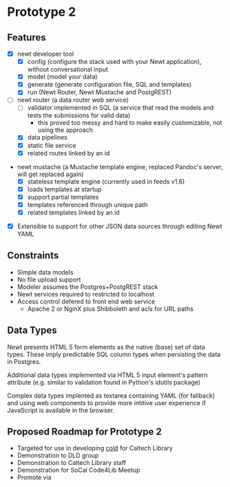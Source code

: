 
# Prototype 2

## Features

- [X] newt developer tool
  - [X] config (configure the stack used with your Newt application), without conversational input
  - [X] model (model your data)
  - [X] generate (generate configuration file, SQL and templates)
  - [X] run (Newt Router, Newt Mustache and PostgREST)
- [ ] newt router (a data router web service)
  - [ ] validator implemented in SQL (a service that read the models and tests the submissions for valid data)
    - this proved too messy and hard to make easily customizable, not using the approach
  - [X] data pipelines
  - [X] static file service
  - [X] related routes linked by an id
- newt mustache (a Mustache template engine, replaced Pandoc's server, will get replaced again)
  - [X] stateless template engine (currently used in feeds v1.6)
  - [X] loads templates at startup
  - [X] support partial templates
  - [X] templates referenced through unique path
  - [X] related templates linked by an id
- [X] Extensible to support for other JSON data sources through editing Newt YAML

## Constraints

- Simple data models
- No file upload support
- Modeler assumes the Postgres+PostgREST stack
- Newt services required to restricted to localhost
- Access control defered to front end web service
  - Apache 2 or NginX plus Shibboleth and acls for URL paths

## Data Types

Newt presents HTML 5 form elements as the native (base) set of data types. These imply
predictable SQL column types when persisting the data in Postgres.

Additional data types implemented via HTML 5 input element's pattern attribute (e.g.
similar to validation found in Python's idutils package)

Complex data types implented as textarea containing YAML (for fallback) and using
web components to provide more intitive user experience if JavaScript is available
in the browser.

## Proposed Roadmap for Prototype 2

- Targeted for use in developing [cold](https://caltechlibrary.github.io/cold) for Caltech Library
- Demonstration to DLD group
- Demonstration to Caltech Library staff
- Demonstration for SoCal Code4Lib Meetup
- Promote via

